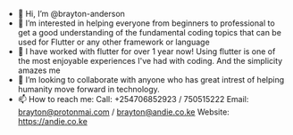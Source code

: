 - 👋 Hi, I’m @brayton-anderson
- 👀 I’m interested in helping everyone from beginners to professional to get a good understanding of the fundamental coding topics that can be used for Flutter or any other framework or language 
- 🌱 I have worked with flutter for over 1 year now! Using flutter is one of the most enjoyable experiences I've had with coding. And the simplicity amazes me
- 💞️ I’m looking to collaborate with anyone who has great intrest of helping humanity move forward in technology.
- 📫 How to reach me:
Call: +254706852923 / 750515222
Email: brayton@protonmai.com / brayton@andie.co.ke
Website: https://andie.co.ke

<!---
brayton-anderson/brayton-anderson is a ✨ special ✨ repository because its `README.md` (this file) appears on your GitHub profile.
You can click the Preview link to take a look at your changes.
--->
